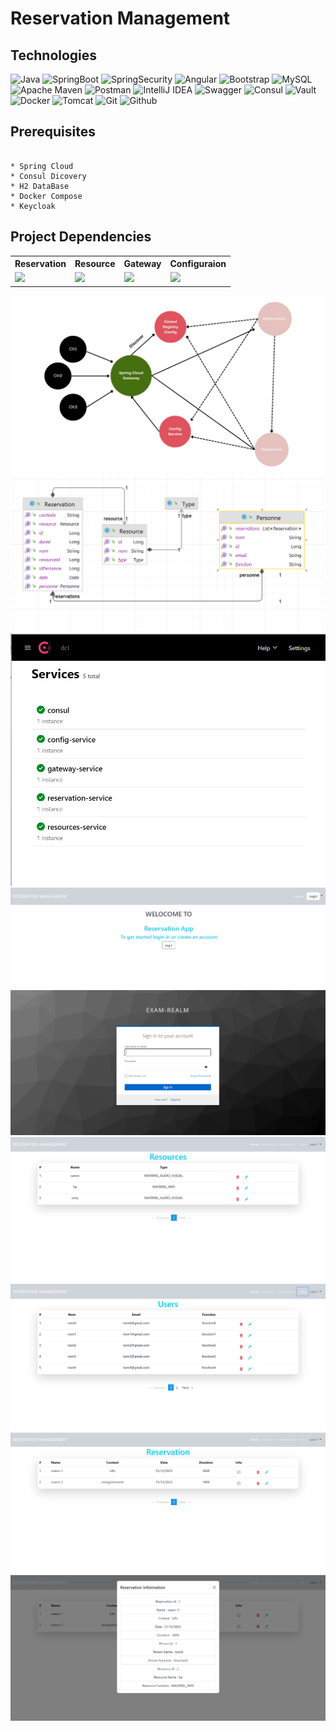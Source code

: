 # Reservation Management

## Technologies
![Java](https://img.shields.io/badge/java-%23ED8B00.svg?style=for-the-badge&logo=openjdk&logoColor=white)
![SpringBoot](https://img.shields.io/badge/Spring%20Boot-6DB33F.svg?style=for-the-badge&logo=Spring-Boot&logoColor=white)
![SpringSecurity](https://img.shields.io/badge/Spring%20Security-6DB33F.svg?style=for-the-badge&logo=Spring-Security&logoColor=white)
![Angular](https://img.shields.io/badge/angular-%23DD0031.svg?style=for-the-badge&logo=angular&logoColor=white)
![Bootstrap](https://img.shields.io/badge/bootstrap-%238511FA.svg?style=for-the-badge&logo=bootstrap&logoColor=white)
![MySQL](https://img.shields.io/badge/mysql-%2300f.svg?style=for-the-badge&logo=mysql&logoColor=white)
![Apache Maven](https://img.shields.io/badge/Apache%20Maven-C71A36?style=for-the-badge&logo=Apache%20Maven&logoColor=white)
![Postman](https://img.shields.io/badge/Postman-FF6C37?style=for-the-badge&logo=postman&logoColor=white)
![IntelliJ IDEA](https://img.shields.io/badge/IntelliJIDEA-000000.svg?style=for-the-badge&logo=intellij-idea&logoColor=white)
![Swagger](https://img.shields.io/badge/-Swagger-%23Clojure?style=for-the-badge&logo=swagger&logoColor=white)
![Consul](https://img.shields.io/badge/Consul-F24C53.svg?style=for-the-badge&logo=Consul&logoColor=white)
![Vault](https://img.shields.io/badge/Vault-FFEC6E.svg?style=for-the-badge&logo=Vault&logoColor=black)
![Docker](https://img.shields.io/badge/Docker-2496ED.svg?style=for-the-badge&logo=Docker&logoColor=white)
![Tomcat](https://img.shields.io/badge/Apache%20Tomcat-F8DC75.svg?style=for-the-badge&logo=Apache-Tomcat&logoColor=black)
![Git](https://img.shields.io/badge/Git-F05032.svg?style=for-the-badge&logo=Git&logoColor=white)
![Github](https://img.shields.io/badge/GitHub-181717.svg?style=for-the-badge&logo=GitHub&logoColor=white)

## Prerequisites
```

* Spring Cloud
* Consul Dicovery
* H2 DataBase
* Docker Compose
* Keycloak

```

## Project Dependencies
<table>
    <tr>
        <th>Reservation</th>
        <th>Resource</th>
        <th>Gateway</th>
        <th>Configuraion</th>
    </tr>
    <tr>
        <td><a href="https://github.com/anasbn44/reservation-management/blob/b241bdbb61aa4088d91f82103f919c99f13a60e5/reservation-service/pom.xml"><img src="https://upload.wikimedia.org/wikipedia/commons/5/52/Apache_Maven_logo.svg"/></a></td>
        <td><a href="https://github.com/anasbn44/reservation-management/blob/b241bdbb61aa4088d91f82103f919c99f13a60e5/resources-service/pom.xmll"><img src="https://upload.wikimedia.org/wikipedia/commons/5/52/Apache_Maven_logo.svg"/></a></td>
        <td><a href="https://github.com/anasbn44/reservation-management/blob/b241bdbb61aa4088d91f82103f919c99f13a60e5/gateway-service/pom.xml"><img src="https://upload.wikimedia.org/wikipedia/commons/5/52/Apache_Maven_logo.svg"/></a></td>
        <td><a href="https://github.com/anasbn44/reservation-management/blob/b241bdbb61aa4088d91f82103f919c99f13a60e5/config-service/pom.xml"><img src="https://upload.wikimedia.org/wikipedia/commons/5/52/Apache_Maven_logo.svg"/></a></td>
</table>
<img src="captures/poject-architecture.jpeg">

<img src="captures/diagram.png">

<img src="captures/consul.png">

<img src="captures/front-home.png">

<img src="captures/front-login.png">

<img src="captures/front-resources.png">

<img src="captures/front-uses.png">

<img src="captures/front-reservation.png">

<img src="captures/front-reservation-info.png">
